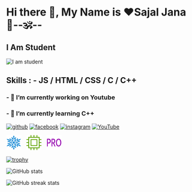 # Hi there 👋, My Name is ❤️Sajal Jana💙--🕉️--
## I Am Student
![I am student](https://wallpaperaccess.com/full/5673721.jpg)


## Skills  : - JS / HTML / CSS / C / C++

### - 🔭 I’m currently working on Youtube 
### - 🌱 I’m currently learning C++ 


[<img src='https://cdn.jsdelivr.net/npm/simple-icons@3.0.1/icons/github.svg' alt='github' height='40'>](https://github.com/sajal-jana)  [<img src='https://cdn.jsdelivr.net/npm/simple-icons@3.0.1/icons/facebook.svg' alt='facebook' height='40'>](https://www.facebook.com/sajal-jana)  [<img src='https://cdn.jsdelivr.net/npm/simple-icons@3.0.1/icons/instagram.svg' alt='instagram' height='40'>](https://www.instagram.com/sajal-jana/)  [<img src='https://cdn.jsdelivr.net/npm/simple-icons@3.0.1/icons/youtube.svg' alt='YouTube' height='40'>](https://www.youtube.com/channel/sajal-jana)  

<a href='https://archiveprogram.github.com/'><img src='https://raw.githubusercontent.com/acervenky/animated-github-badges/master/assets/acbadge.gif' width='40' height='40'></a> <a href='https://docs.github.com/en/developers'><img src='https://raw.githubusercontent.com/acervenky/animated-github-badges/master/assets/devbadge.gif' width='40' height='40'></a> <a href='https://github.com/pricing'><img src='https://raw.githubusercontent.com/acervenky/animated-github-badges/master/assets/pro.gif' width='40' height='40'></a> 

[![trophy](https://github-profile-trophy.vercel.app/?username=sajal-jana)](https://github.com/ryo-ma/github-profile-trophy)

![GitHub stats](https://github-readme-stats.vercel.app/api?username=sajal-jana&show_icons=true&count_private=true)  

![GitHub streak stats](https://streak-stats.demolab.com/?user=sajal-jana)  




